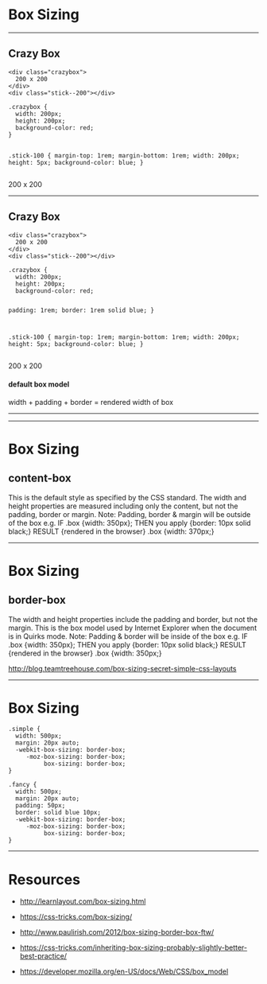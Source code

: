 # Box Sizing
<!-- .slide: data-state="backEndBrian juniorJacob midLevelMelissa" -->

------

## Crazy Box

<div class="Split">
  <div class="Split-column">
    <pre class="language-markup"><code>&lt;div class="crazybox"&gt;
  200 x 200
&lt;/div&gt;
&lt;div class="stick--200"&gt;&lt;/div&gt;</code></pre>
    <pre class="language-css"><code>.crazybox {
  width: 200px;
  height: 200px;
  background-color: red;
}

.stick-100 {
  margin-top: 1rem;
  margin-bottom: 1rem;
  width: 200px;
  height: 5px;
  background-color: blue;
}</code></pre>
  </div>
  <div class="Split-column">
    <div class="crazybox--2">200 x 200</div>
    <div class="stick--200--2"></div>
  </div>
</div>

------

## Crazy Box

<div class="Split">
  <div class="Split-column">
    <pre class="language-markup" ><code>&lt;div class="crazybox"&gt;
  200 x 200
&lt;/div&gt;
&lt;div class="stick--200"&gt;&lt;/div&gt;</code></pre>
    <pre class="language-css" data-line="6-7"><code>.crazybox {
  width: 200px;
  height: 200px;
  background-color: red;

  padding: 1rem;
  border: 1rem solid blue;
}

.stick-100 {
  margin-top: 1rem;
  margin-bottom: 1rem;
  width: 200px;
  height: 5px;
  background-color: blue;
}</code></pre>
  </div>
  <div class="Split-column">
    <div class="crazybox--3">200 x 200</div>
    <div class="stick--200--3"></div>
    <h4 class="fragment">default box model</h4>
    <p class="fragment">width + padding + border = rendered width of box</p>
  </div>
</div>

------


------

# Box Sizing
<!-- .slide: data-state="backEndBrian juniorJacob" -->

## content-box

This is the default style as specified by the CSS standard. The width and height properties are measured including only the content, but not the padding, border or margin. Note: Padding, border & margin will be outside of the box e.g. IF .box {width: 350px}; THEN you apply {border: 10px solid black;} RESULT {rendered in the browser} .box {width: 370px;}

------

# Box Sizing
<!-- .slide: data-state="backEndBrian" -->

## border-box

The width and height properties include the padding and border, but not the margin. This is the box model used by Internet Explorer when the document is in Quirks mode. Note: Padding & border will be inside of the box e.g. IF .box {width: 350px}; THEN you apply {border: 10px solid black;} RESULT {rendered in the browser} .box {width: 350px;}

http://blog.teamtreehouse.com/box-sizing-secret-simple-css-layouts

------

# Box Sizing
<!-- .slide: data-state="backEndBrian midLevelMelissa" -->

```
.simple {
  width: 500px;
  margin: 20px auto;
  -webkit-box-sizing: border-box;
     -moz-box-sizing: border-box;
          box-sizing: border-box;
}

.fancy {
  width: 500px;
  margin: 20px auto;
  padding: 50px;
  border: solid blue 10px;
  -webkit-box-sizing: border-box;
     -moz-box-sizing: border-box;
          box-sizing: border-box;
}
```

------

# Resources

* http://learnlayout.com/box-sizing.html
* https://css-tricks.com/box-sizing/
* http://www.paulirish.com/2012/box-sizing-border-box-ftw/
* https://css-tricks.com/inheriting-box-sizing-probably-slightly-better-best-practice/

* https://developer.mozilla.org/en-US/docs/Web/CSS/box_model
